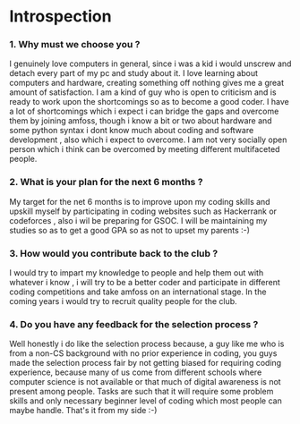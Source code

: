 # Introspection

### 1. Why must we choose you ?
I genuinely love computers in general, since i was a kid i would unscrew and detach every part of my pc and study about it. I love learning about computers and hardware, creating 
something off nothing gives me a great amount of satisfaction. I am a kind of guy who is open to criticism and is ready to work upon the shortcomings so as to become a good coder.
I have a lot of shortcomings which i expect i can bridge the gaps  and overcome them by joining amfoss, though i know a bit or two about hardware and some python syntax i dont know much about coding and software
development , also which i expect to overcome. I am not very socially open person which i think can be overcomed by meeting different multifaceted people.

### 2. What is your plan for the next 6 months ?
My target for the net 6 months is to improve upon my coding skills and upskill myself by participating in coding websites such as Hackerrank or codeforces , also i wil be preparing for GSOC.
I will be maintaining my studies so as to get a good GPA so as not to upset my parents :-)

### 3. How would you contribute back to the club ?
I would try to impart my knowledge to people and help them out with whatever i know , i will try to be a better coder and participate in different coding competitions and take amfoss
on an international stage. In the coming years i would try to recruit quality people for the club.

### 4. Do you have any feedback for the selection process ?
Well honestly i do like the selection process because, a guy like me who is from a non-CS background with no prior experience in coding, you guys made the selection process fair by not getting
biased for requiring coding experience, because many of us come from different schools where computer science is not available or that much of digital awareness is not present among people.
Tasks are such that it will require some problem skills and only necessary beginner level of coding which most people can maybe handle. That's it from my side :-)
